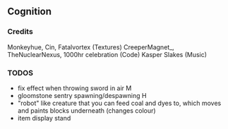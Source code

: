 ## Cognition
### Credits 
Monkeyhue, Cin, Fatalvortex (Textures)
CreeperMagnet_, TheNuclearNexus, 1000hr celebration (Code)
Kasper Slakes (Music)
### TODOS
- fix effect when throwing sword in air M
- gloomstone sentry spawning/despawning H
- "robot" like creature that you can feed coal and dyes to, which moves and paints blocks underneath (changes colour)
- item display stand